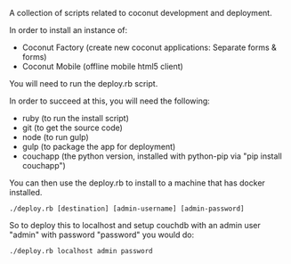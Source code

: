 A collection of scripts related to coconut development and deployment.

In order to install an instance of:

* Coconut Factory (create new coconut applications: Separate forms & forms)
* Coconut Mobile (offline mobile html5 client)

You will need to run the deploy.rb script.

In order to succeed at this, you will need the following:

* ruby (to run the install script)
* git (to get the source code)
* node (to run gulp)
* gulp (to package the app for deployment)
* couchapp (the python version, installed with python-pip via "pip install couchapp")

You can then use the deploy.rb to install to a machine that has docker installed.

    ./deploy.rb [destination] [admin-username] [admin-password]

So to deploy this to localhost and setup couchdb with an admin user "admin" with password "password" you would do:

    ./deploy.rb localhost admin password


